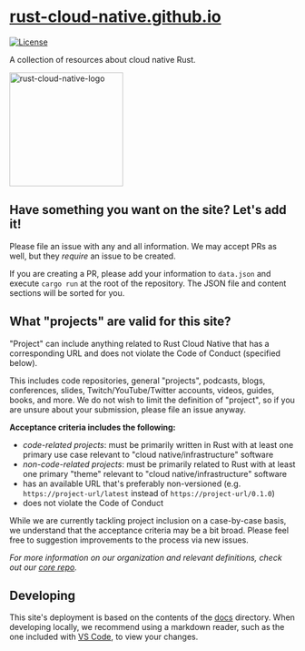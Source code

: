 # [rust-cloud-native.github.io](https://rust-cloud-native.github.io)

[![License](https://img.shields.io/github/license/rust-cloud-native/rust-cloud-native.github.io?style=flat-square)](./LICENSE)

A collection of resources about cloud native Rust.

<img src="https://raw.githubusercontent.com/rust-cloud-native/logo/main/img/rust-cloud-native-logo.png" alt="rust-cloud-native-logo" width="200">

## Have something you want on the site? Let's add it!

Please file an issue with any and all information.
We may accept PRs as well, but they *require* an issue to be created.

If you are creating a PR, please add your information to `data.json` and execute `cargo run` at the root of the repository.
The JSON file and content sections will be sorted for you.

## What "projects" are valid for this site?

"Project" can include anything related to Rust Cloud Native that has a corresponding URL and does not violate the Code of Conduct (specified below).

This includes code repositories, general "projects", podcasts, blogs, conferences, slides, Twitch/YouTube/Twitter accounts, videos, guides, books, and more.
We do not wish to limit the definition of "project", so if you are unsure about your submission, please file an issue anyway.

**Acceptance criteria includes the following:**

- _code-related projects_: must be primarily written in Rust with at least one primary use case relevant to "cloud native/infrastructure" software
- _non-code-related projects_: must be primarily related to Rust with at least one primary "theme" relevant to "cloud native/infrastructure" software
- has an available URL that's preferably non-versioned (e.g. `https://project-url/latest` instead of `https://project-url/0.1.0`)
- does not violate the Code of Conduct

While we are currently tackling project inclusion on a case-by-case basis, we understand that the acceptance criteria may be a bit broad.
Please feel free to suggestion improvements to the process via new issues.

_For more information on our organization and relevant definitions, check out our [core repo](https://github.com/rust-cloud-native/core)._

## Developing

This site's deployment is based on the contents of the [docs](./docs) directory.
When developing locally, we recommend using a markdown reader, such as the one included with [VS Code](https://code.visualstudio.com/docs/languages/markdown), to view your changes.